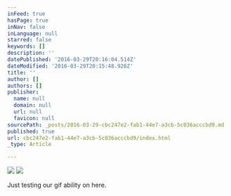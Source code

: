 ```yaml
---
inFeed: true
hasPage: true
inNav: false
inLanguage: null
starred: false
keywords: []
description: ''
datePublished: '2016-03-29T20:16:04.514Z'
dateModified: '2016-03-29T20:15:48.926Z'
title: ''
author: []
authors: []
publisher:
  name: null
  domain: null
  url: null
  favicon: null
sourcePath: _posts/2016-03-29-cbc247e2-fab1-44e7-a3cb-5c036acccbd9.md
published: true
url: cbc247e2-fab1-44e7-a3cb-5c036acccbd9/index.html
_type: Article

---
```

![](https://the-grid-user-content.s3-us-west-2.amazonaws.com/ff418814-dcce-4a64-8efe-6c271ecf4580.gif)
![](https://the-grid-user-content.s3-us-west-2.amazonaws.com/581d7230-12e9-4a7b-a3d6-c75fd84027cd.jpg)

Just testing our gif ability on here.